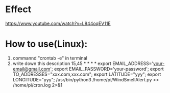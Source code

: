 # Effect

https://www.youtube.com/watch?v=L844oqEV11E

# How to use(Linux):
1) commannd "crontab -e" in terminal
2) write down this description
15,45 * * * * export EMAIL_ADDRESS='your-email@gmail.com'; export EMAIL_PASSWORD='your-password'; export TO_ADDRESSES="xxx.com,xxx.com"; export LATITUDE="yyy"; export LONGITUDE="yyy"; /usr/bin/python3 /home/pi/WindSmellAlert.py >> /home/pi/cron.log 2>&1

